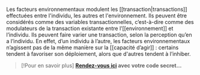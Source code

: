 Les facteurs environnementaux modulent les [[transaction|transactions]] effectuées entre l'individu, les autres et l'environnement. Ils peuvent être considérés comme des variables transactionnelles, c’est-à-dire comme des modulateurs de la transaction existante entre l’[[environnement]] et l’individu. Ils peuvent faire varier une transaction, selon la perception qu’en a l’individu. En effet, d’un individu à l’autre, les facteurs environnementaux n’agissent pas de la même manière sur la [[capacité d’agir]] : certains tendent à favoriser son déploiement, alors que d'autres tendent à l’inhiber. 

>[!Pour en savoir plus]
>**[Rendez-vous ici](https://vimeo.com/showcase/capacitedagir) avec votre code secret…** 